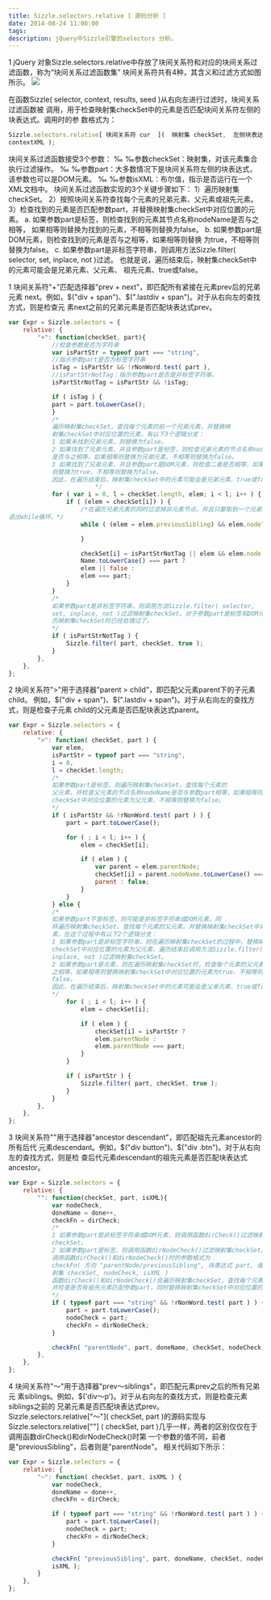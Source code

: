 ```yaml
---
title: Sizzle.selectors.relative [ 源码分析 ]
date: 2014-08-24 11:00:00 
tags:
description: jQuery中Sizzle引擎的selectors 分析。
---
```

1 jQuery 对象Sizzle.selectors.relative中存放了块间关系符和对应的块间关系过滤函数，称为“块间关系过滤函数集” 块间关系符共有4种，其含义和过滤方式如图所示。
![](/postimg/20140824102652300.png)

在函数Sizzle( selector, context, results, seed )从右向左进行过滤时，块间关系过滤函数被
调用，用于检查映射集checkSet中的元素是否匹配块间关系符左侧的块表达式。调用时的参
数格式为：
``` javascript
Sizzle.selectors.relative[ 块间关系符 cur  ](  映射集 checkSet,  左侧块表达式pop, 
contextXML );
```


块间关系过滤函数接受3个参数：
‰ ‰参数checkSet：映射集，对该元素集合执行过滤操作。
‰ ‰参数part：大多数情况下是块间关系符左侧的块表达式，该参数也可以是DOM元素。
‰ ‰参数isXML：布尔值，指示是否运行在一个XML文档中。
块间关系过滤函数实现的3个关键步骤如下：
1）遍历映射集checkSet。
2）按照块间关系符查找每个元素的兄弟元素、父元素或祖先元素。
3）检查找到的元素是否匹配参数part，并替换映射集checkSet中对应位置的元素。
a. 如果参数part是标签，则检查找到的元素其节点名称nodeName是否与之相等，
如果相等则替换为找到的元素，不相等则替换为false。
b. 如果参数part是DOM元素，则检查找到的元素是否与之相等，如果相等则替换
为true，不相等则替换为false。
c. 如果参数part是非标签字符串，则调用方法Sizzle.filter( selector, set, inplace, not )过滤。
也就是说，遍历结束后，映射集checkSet中的元素可能会是兄弟元素、父元素、
祖先元素、true或false。

1 块间关系符"+"匹配选择器"prev + next"，即匹配所有紧接在元素prev后的兄弟元素
next。例如，$("div + span")、$(".lastdiv + span")。对于从右向左的查找方式，则是检查元
素next之前的兄弟元素是否匹配块表达式prev。

``` javascript
var Expr = Sizzle.selectors = {
	relative: {
		"+": function(checkSet, part){
			//检查参数是否为字符串
			var isPartStr = typeof part === "string",
			//指示参数part是否为标签字符串
			isTag = isPartStr && !rNonWord.test( part ),
			//isPartStrNotTag：指示参数part是否是非标签字符串。
			isPartStrNotTag = isPartStr && !isTag;

			if ( isTag ) {
			part = part.toLowerCase();
			}
			/*
			遍历映射集checkSet，查找每个元素的前一个兄弟元素，并替换映
			射集checkSet中对应位置的元素，有以下3个逻辑分支：
			1 如果未找到兄弟元素，则替换为false。
			2 如果找到了兄弟元素，并且参数part是标签，则检查兄弟元素的节点名称nodeName
			是否与之相等，如果相等则替换为兄弟元素，不相等则替换为false。
			3 如果找到了兄弟元素，并且参数part是DOM元素，则检查二者是否相等，如果相等
			则替换为true，不相等则替换为false。
			因此，在遍历结束后，映射集checkSet中的元素可能会是兄弟元素、true或false。
						*/
			for ( var i = 0, l = checkSet.length, elem; i < l; i++ ) {
				if ( (elem = checkSet[i]) ) {
					/*在遍历兄弟元素的同时过滤掉非元素节点，并且只要取到一个兄弟元素就
退出while循环。*/
					while ( (elem = elem.previousSibling) && elem.nodeType !== 1 ) {

					}

		 			checkSet[i] = isPartStrNotTag || elem && elem.node
					Name.toLowerCase() === part ?
					elem || false :
					elem === part; 
				}
			}
			/*
			如果参数part是非标签字符串，则调用方法Sizzle.filter( selector, 
			set, inplace, not )过滤映射集checkSet。对于参数part是标签和DOM元素的情况，在前面遍
			历映射集checkSet时已经处理过了。
			*/
			if ( isPartStrNotTag ) {
				Sizzle.filter( part, checkSet, true );
			}
		},
	},
};
```
2 块间关系符">"用于选择器"parent > child"，即匹配父元素parent下的子元素child。
例如，$("div + span")、$(".lastdiv + span")。对于从右向左的查找方式，则是检查子元素
child的父元素是否匹配块表达式parent。
``` javascript
var Expr = Sizzle.selectors = {
	relative: {
		">": function( checkSet, part ) {
			var elem,
			isPartStr = typeof part === "string",
			i = 0,
			l = checkSet.length;
			/*
			如果参数part是标签，则遍历映射集checkSet，查找每个元素的
			父元素，并检查父元素的节点名称nodeName是否与参数part相等，如果相等则替换映射集
			checkSet中对应位置的元素为父元素，不相等则替换为false。 
			*/
			if ( isPartStr && !rNonWord.test( part ) ) {
				part = part.toLowerCase();

				for ( ; i < l; i++ ) {
					elem = checkSet[i];

					if ( elem ) {
						var parent = elem.parentNode;
						checkSet[i] = parent.nodeName.toLowerCase() === part ? 
						parent : false;
					}
				}
			} else {
			/*
			如果参数part不是标签，则可能是非标签字符串或DOM元素，同
			样遍历映射集checkSet，查找每个元素的父元素，并替换映射集checkSet中对应位置的元
			素，在这个过程中有以下2个逻辑分支：
			1 如果参数part是非标签字符串，则在遍历映射集checkSet的过程中，替换映射集
			checkSet中对应位置的元素为父元素，遍历结束后调用方法Sizzle.filter( selector, set, 
			inplace, not )过滤映射集checkSet。
			2 如果参数part是元素，则在遍历映射集checkSet时，检查每个元素的父元素是否与
			之相等，如果相等则替换映射集checkSet中对应位置的元素为true，不相等则替换为
			false。
			因此，在遍历结束后，映射集checkSet中的元素可能会是父亲元素、true或false。
			*/
				for ( ; i < l; i++ ) {
					elem = checkSet[i];

					if ( elem ) {
						checkSet[i] = isPartStr ?
						elem.parentNode :
						elem.parentNode === part;
					}
				}

				if ( isPartStr ) {
					Sizzle.filter( part, checkSet, true );
				}
			}
		},
	},
};
```
3 块间关系符""用于选择器"ancestor descendant"，即匹配祖先元素ancestor的所有后代
元素descendant。例如，$("div button")、$("div .btn")。对于从右向左的查找方式，则是检
查后代元素descendant的祖先元素是否匹配块表达式ancestor。
``` javascript
var Expr = Sizzle.selectors = {
	relative: {
		"": function(checkSet, part, isXML){
			var nodeCheck,
			doneName = done++,
			checkFn = dirCheck;
			/*
			1 如果参数part是非标签字符串或DOM元素，则调用函数dirCheck()过滤映射集
			checkSet。
			2 如果参数part是标签，则调用函数dirNodeCheck()过滤映射集checkSet。
			调用函数dirCheck()和dirNodeCheck()时的参数格式为：
			checkFn( 方向 "parentNode/previousSibling", 块表达式 part, 缓存计数器 doneName, 映
			射集 checkSet, nodeCheck, isXML )
			函数dirCheck()和dirNodeCheck()会遍历映射集checkSet，查找每个元素的祖先元素，
			并检查是否有祖先元素匹配参数part，同时替换映射集checkSet中对应位置的元素。
			*/
			if ( typeof part === "string" && !rNonWord.test( part ) ) {
				part = part.toLowerCase();
				nodeCheck = part;
				checkFn = dirNodeCheck;
			}

			checkFn( "parentNode", part, doneName, checkSet, nodeCheck, isXML );
		},
	},
};
```
4 块间关系符"～"用于选择器"prev～siblings"，即匹配元素prev之后的所有兄弟元
素siblings。例如，$('div～p')。对于从右向左的查找方式，则是检查元素siblings之前的
兄弟元素是否匹配块表达式prev。
Sizzle.selectors.relative["～"]( checkSet, part )的源码实现与Sizzle.selectors.relative[""]
( checkSet, part )几乎一样，两者的区别仅仅在于调用函数dirCheck()和dirNodeCheck()时第
一个参数的值不同，前者是"previousSibling"，后者则是"parentNode"。
相关代码如下所示：
``` javascript
var Expr = Sizzle.selectors = {
	relative: {
		"~": function( checkSet, part, isXML ) {
			var nodeCheck,
			doneName = done++,
			checkFn = dirCheck;

			if ( typeof part === "string" && !rNonWord.test( part ) ) {
				part = part.toLowerCase();
				nodeCheck = part;
				checkFn = dirNodeCheck;
			}

			checkFn( "previousSibling", part, doneName, checkSet, nodeCheck, 
			isXML );
		}
	},
};
```